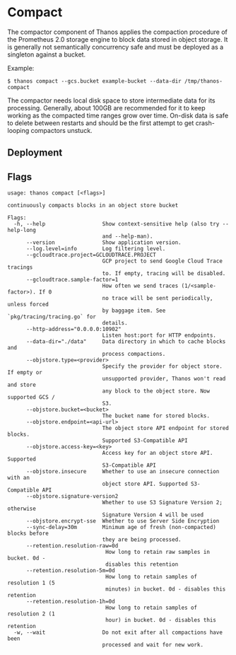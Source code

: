 # Compact

The compactor component of Thanos applies the compaction procedure of the Prometheus 2.0 storage engine to block data stored in object storage.
It is generally not semantically concurrency safe and must be deployed as a singleton against a bucket.

Example:

```
$ thanos compact --gcs.bucket example-bucket --data-dir /tmp/thanos-compact
```

The compactor needs local disk space to store intermediate data for its processing. Generally, about 100GB are recommended for it to keep working as the compacted time ranges grow over time.
On-disk data is safe to delete between restarts and should be the first attempt to get crash-looping compactors unstuck.

## Deployment

## Flags

[embedmd]:# (flags/compact.txt $)
```$
usage: thanos compact [<flags>]

continuously compacts blocks in an object store bucket

Flags:
  -h, --help                  Show context-sensitive help (also try --help-long
                              and --help-man).
      --version               Show application version.
      --log.level=info        Log filtering level.
      --gcloudtrace.project=GCLOUDTRACE.PROJECT  
                              GCP project to send Google Cloud Trace tracings
                              to. If empty, tracing will be disabled.
      --gcloudtrace.sample-factor=1  
                              How often we send traces (1/<sample-factor>). If 0
                              no trace will be sent periodically, unless forced
                              by baggage item. See `pkg/tracing/tracing.go` for
                              details.
      --http-address="0.0.0.0:10902"  
                              Listen host:port for HTTP endpoints.
      --data-dir="./data"     Data directory in which to cache blocks and
                              process compactions.
      --objstore.type=<provider>  
                              Specify the provider for object store. If empty or
                              unsupported provider, Thanos won't read and store
                              any block to the object store. Now supported GCS /
                              S3.
      --objstore.bucket=<bucket>  
                              The bucket name for stored blocks.
      --objstore.endpoint=<api-url>  
                              The object store API endpoint for stored blocks.
                              Supported S3-Compatible API
      --objstore.access-key=<key>  
                              Access key for an object store API. Supported
                              S3-Compatible API
      --objstore.insecure     Whether to use an insecure connection with an
                              object store API. Supported S3-Compatible API
      --objstore.signature-version2  
                              Whether to use S3 Signature Version 2; otherwise
                              Signature Version 4 will be used
      --objstore.encrypt-sse  Whether to use Server Side Encryption
      --sync-delay=30m        Minimum age of fresh (non-compacted) blocks before
                              they are being processed.
      --retention.resolution-raw=0d  
                               How long to retain raw samples in bucket. 0d -
                               disables this retention
      --retention.resolution-5m=0d  
                               How long to retain samples of resolution 1 (5
                               minutes) in bucket. 0d - disables this retention
      --retention.resolution-1h=0d  
                               How long to retain samples of resolution 2 (1
                               hour) in bucket. 0d - disables this retention
  -w, --wait                  Do not exit after all compactions have been
                              processed and wait for new work.

```
